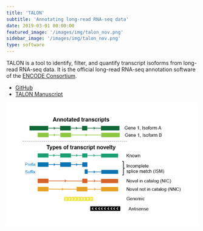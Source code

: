 ```yaml
---
title: 'TALON'
subtitle: 'Annotating long-read RNA-seq data'
date: 2019-03-01 00:00:00
featured_image: '/images/img/talon_nov.png'
sidebar_image: '/images/img/talon_nov.png'
type: software
---
```


TALON is a tool to identify, filter, and quantify transcript isoforms from long-read RNA-seq data. It is the official long-read RNA-seq annotation software of the [ENCODE Consortium](https://www.encodeproject.org/).

* [GitHub](https://github.com/mortazavilab/TALON)
* [TALON Manuscript](https://www.biorxiv.org/content/10.1101/672931v2)

![](/images/img/talon_nov.png)
